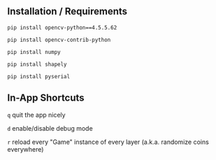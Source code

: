 ## Installation / Requirements

``pip install opencv-python==4.5.5.62``

``pip install opencv-contrib-python``

``pip install numpy``

``pip install shapely``

``pip install pyserial``

## In-App Shortcuts

``q`` quit the app nicely

``d`` enable/disable debug mode

``r`` reload every "Game" instance of every layer (a.k.a. randomize coins everywhere)